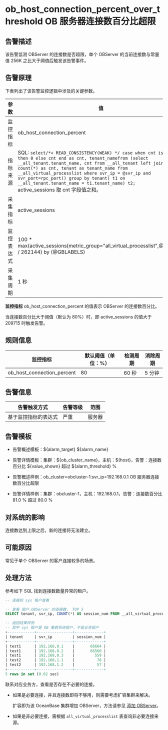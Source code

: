 # ob_host_connection_percent_over_threshold OB 服务器连接数百分比超限

## 告警描述

该告警监测 OBServer 的连接数是否超限，单个 OBServer 的当前连接数与常量值 256K 之比大于阈值后触发该告警事件。

## 告警原理

下表列出了该告警监控逻辑中涉及的关键参数。

|  参数   |                                                                                                                                                                                                                                                值                                                                                                                                                                                                                                                 |
|-------|--------------------------------------------------------------------------------------------------------------------------------------------------------------------------------------------------------------------------------------------------------------------------------------------------------------------------------------------------------------------------------------------------------------------------------------------------------------------------------------------------|
| 监控指标  | ob_host_connection_percent                                                                                                                                                                                                                                                                                                                                                                                                                                                                       |
| 指标来源  | SQL:  `select/*+ READ_CONSISTENCY(WEAK) */ case when cnt is null then 0 else cnt end as cnt, tenant_namefrom (select __all_tenant.tenant_name, cnt from __all_tenant left join (select count(*) as cnt, tenant as tenant_name from __all_virtual_processlist where svr_ip = @svr_ip and svr_port=rpc_port() group by tenant) t1 on __all_tenant.tenant_name = t1.tenant_name) t2;` </br> active_sessions 取 cnt 字段值之和。 |
| 采集指标  | active_sessions                                                                                                                                                                                                                                                                                                                                                                                                                                                                                  |
| 监控表达式 | 100 \* max(active_sessions{metric_group="all_virtual_processlist",@LABELS} / 262144) by (@GBLABELS)                                                                                                                                                                                                                                                                                                                                                                                              |
| 采集周期  | 1 秒                                                                                                                                                                                                                                                                                                                                                                                                                                                                                              |

**监控指标** ob_host_connection_percent 的值表示 OBServer 的连接数百分比。

当连接数百分比大于阈值（默认为 80%）时，即 active_sessions 的值大于 209715 时触发告警。

## 规则信息

|            监控指标            | 默认阈值（单位：%） | 检测周期 | 消除周期 |
|----------------------------|------------|------|------|
| ob_host_connection_percent | 80         | 60 秒 | 5 分钟 |

## 告警信息

|   告警触发方式   | 告警等级 | 范围  |
|------------|------|-----|
| 基于监控指标的表达式 | 严重   | 服务器 |

## 告警模板

* 告警概述模板：\${alarm_target} ${alarm_name}

* 告警详情模板：集群：\${ob_cluster_name}，主机：\${host}，告警：连接数百分比 \${value_shown} 超过 ${alarm_threshold} %
  
* 告警概述样例：ob_cluster=obcluster-1:svr_ip=192.168.0.1 OB 服务器连接数百分比超限

* 告警详情样例：集群：obcluster-1，主机：192.168.0.1，告警：连接数百分比 81.0 % 超过 80.0 %

## 对系统的影响

连接数达到上限之后，新的连接将无法建立。

## 可能原因

常见于单个 OBServer 的客户连接较多的场景。

## 处理方法

参考如下 SQL 找到连接数数量异常的租户。

```sql
-- 连接到 sys 租户查看

-- 查看 租户.OBServer 的连接数， TOP 5
SELECT tenant, svr_ip, COUNT(*) AS session_num FROM __all_virtual_processlist GROUP BY tenant, svr_ip ORDER BY session_num DESC limit 5;

-- 返回结果样例
-- 其中 sys 租户是 OB 集群系统租户，不是业务租户
+------------+----------------+-------------+
| tenant     | svr_ip         | session_num |
+------------+----------------+-------------+
| test1      | 192.168.0.1    |       66664 |
| test1      | 192.168.0.2    |       66560 |
| test1      | 192.168.0.3    |         559 |
| test2      | 192.168.1.1    |          78 |
| test2      | 192.168.1.2    |          57 |
+------------+----------------+-------------+
5 rows in set (0.02 sec)
```

联系对应业务方，查看是否存在不必要的连接。

* 如果是必要连接，并且连接数即将不够用，则需要考虑扩容集群来解决。

  扩容即为该 OceanBase 集群增加 OBServer，方法请参见 [添加 OBServer](../../6.user-guide-2/4.cluster-features/2.basic-operations/7.manage-observer/1.add-an-observer.md)。
  
* 如果是非必要连接，需根据 `all_virtual_processlist` 表查询非必要连接来源。
